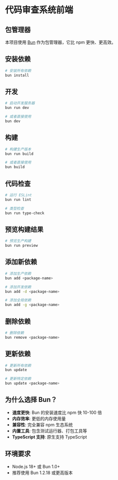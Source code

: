 # 代码审查系统前端

## 包管理器

本项目使用 [Bun](https://bun.sh/) 作为包管理器，它比 npm 更快、更高效。

## 安装依赖

```bash
# 安装所有依赖
bun install
```

## 开发

```bash
# 启动开发服务器
bun run dev

# 或者直接使用
bun dev
```

## 构建

```bash
# 构建生产版本
bun run build

# 或者直接使用
bun build
```

## 代码检查

```bash
# 运行 ESLint
bun run lint

# 类型检查
bun run type-check
```

## 预览构建结果

```bash
# 预览生产构建
bun run preview
```

## 添加新依赖

```bash
# 添加生产依赖
bun add <package-name>

# 添加开发依赖
bun add -d <package-name>

# 添加全局依赖
bun add -g <package-name>
```

## 删除依赖

```bash
# 删除依赖
bun remove <package-name>
```

## 更新依赖

```bash
# 更新所有依赖
bun update

# 更新特定依赖
bun update <package-name>
```

## 为什么选择 Bun？

- **速度更快**: Bun 的安装速度比 npm 快 10-100 倍
- **内存效率**: 更低的内存使用量
- **兼容性**: 完全兼容 npm 生态系统
- **内置工具**: 包含测试运行器、打包工具等
- **TypeScript 支持**: 原生支持 TypeScript

## 环境要求

- Node.js 18+ 或 Bun 1.0+
- 推荐使用 Bun 1.2.18 或更高版本
